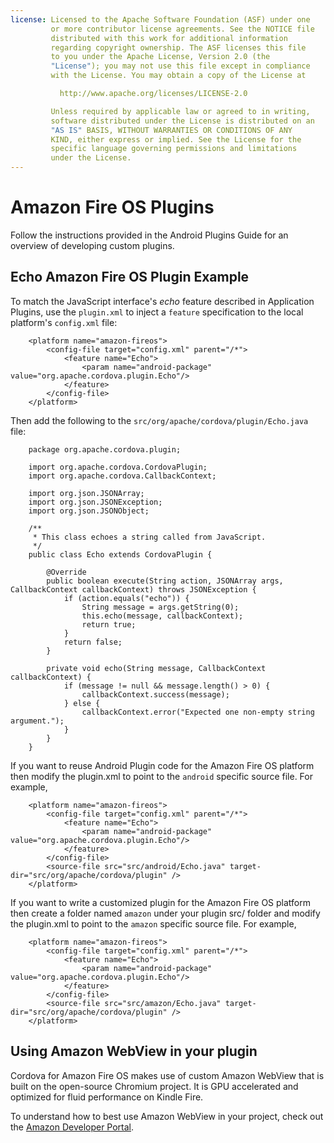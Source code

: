 ```yaml
---
license: Licensed to the Apache Software Foundation (ASF) under one
         or more contributor license agreements. See the NOTICE file
         distributed with this work for additional information
         regarding copyright ownership. The ASF licenses this file
         to you under the Apache License, Version 2.0 (the
         "License"); you may not use this file except in compliance
         with the License. You may obtain a copy of the License at

           http://www.apache.org/licenses/LICENSE-2.0

         Unless required by applicable law or agreed to in writing,
         software distributed under the License is distributed on an
         "AS IS" BASIS, WITHOUT WARRANTIES OR CONDITIONS OF ANY
         KIND, either express or implied. See the License for the
         specific language governing permissions and limitations
         under the License.
---
```


# Amazon Fire OS Plugins

Follow the instructions provided in the Android Plugins Guide for an overview of developing custom plugins.

## Echo Amazon Fire OS Plugin Example

To match the JavaScript interface's _echo_ feature described in
Application Plugins, use the `plugin.xml` to inject a `feature`
specification to the local platform's `config.xml` file:

        <platform name="amazon-fireos">
            <config-file target="config.xml" parent="/*">
                <feature name="Echo">
                    <param name="android-package" value="org.apache.cordova.plugin.Echo"/>
                </feature>
            </config-file>
        </platform>

Then add the following to the
`src/org/apache/cordova/plugin/Echo.java` file:

        package org.apache.cordova.plugin;

        import org.apache.cordova.CordovaPlugin;
        import org.apache.cordova.CallbackContext;

        import org.json.JSONArray;
        import org.json.JSONException;
        import org.json.JSONObject;

        /**
         * This class echoes a string called from JavaScript.
         */
        public class Echo extends CordovaPlugin {

            @Override
            public boolean execute(String action, JSONArray args, CallbackContext callbackContext) throws JSONException {
                if (action.equals("echo")) {
                    String message = args.getString(0);
                    this.echo(message, callbackContext);
                    return true;
                }
                return false;
            }

            private void echo(String message, CallbackContext callbackContext) {
                if (message != null && message.length() > 0) {
                    callbackContext.success(message);
                } else {
                    callbackContext.error("Expected one non-empty string argument.");
                }
            }
        }


If you want to reuse Android Plugin code for the Amazon Fire OS platform then modify the plugin.xml to point to the `android` specific source file. For example,

        <platform name="amazon-fireos">
            <config-file target="config.xml" parent="/*">
                <feature name="Echo">
                    <param name="android-package" value="org.apache.cordova.plugin.Echo"/>
                </feature>
            </config-file>
            <source-file src="src/android/Echo.java" target-dir="src/org/apache/cordova/plugin" />
        </platform>

If you want to write a customized plugin for the Amazon Fire OS platform then create a folder named `amazon` under your plugin src/ folder and modify the plugin.xml to point to the `amazon` specific source file. For example,

        <platform name="amazon-fireos">
            <config-file target="config.xml" parent="/*">
                <feature name="Echo">
                    <param name="android-package" value="org.apache.cordova.plugin.Echo"/>
                </feature>
            </config-file>
            <source-file src="src/amazon/Echo.java" target-dir="src/org/apache/cordova/plugin" />
        </platform>

## Using Amazon WebView in your plugin

Cordova for Amazon Fire OS makes use of custom Amazon WebView that is built on the open-source Chromium project. It is GPU accelerated and optimized for fluid performance on Kindle Fire.

To understand how to best use Amazon WebView in your project, check out the [Amazon Developer Portal](https://developer.amazon.com/sdk/fire/IntegratingAWV.html).
